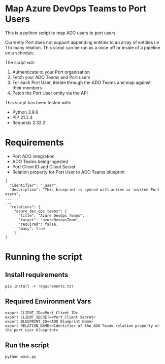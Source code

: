 # Map Azure DevOps Teams to Port Users
This is a python script to map ADO users to port users. 

Currently Port does not support appending entities to an array of entities i.e 1 to many relation. This script can be run as a once off or inside of a pipeline on a schedule.

The script will:
1. Authenticate to your Port organisation
2. Fetch your ADO Teams and Port users
3. For each Port User, iterate through the ADO Teams and map against their members
4. Patch the Port User entity via the API

This script has been tested with:
* Python 3.9.6
* PIP 21.2.4
* Requests 2.32.2

# Requirements
* Port ADO integration
* ADO Teams being ingested
* Port Client ID and Client Secret
* Relation property for Port User to ADO Teams blueprint
```
{
  "identifier": "_user",
  "description": "This blueprint is synced with active or invited Port users",
...
...
  "relations": {
    "azure_dev_ops_teams": {
      "title": "Azure DevOps Teams",
      "target": "azureDevopsTeam",
      "required": false,
      "many": true
    }
}
```

# Running the script
## Install requirements
```
pip install -r requirements.txt
```

## Required Environment Vars
```
export CLIENT_ID=<Port Client ID>
export CLIENT_SECRET=<Port Client Secret>
export BLUEPRINT_ID=<ADO Blueprint Name>
export RELATION_NAME=<Identifier of the ADO Teams relation property on the port user blueprint>
```

## Run the script
```
python main.py
```